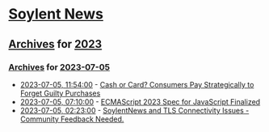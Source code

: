 # [Soylent News](../../../README.md)

## [Archives](../../index.md) for [2023](../index.md)

### [Archives](../../index.md) for [2023-07-05](index.md)

* [2023-07-05, 11:54:00](https://soylentnews.org/article.pl?sid=23/07/04/1524215&from=rss) - [Cash or Card? Consumers Pay Strategically to Forget Guilty Purchases](https://soylentnews.org/article.pl?sid=23/07/04/1524215&from=rss)
* [2023-07-05, 07:10:00](https://soylentnews.org/article.pl?sid=23/07/04/1522250&from=rss) - [ECMAScript 2023 Spec for JavaScript Finalized](https://soylentnews.org/article.pl?sid=23/07/04/1522250&from=rss)
* [2023-07-05, 02:23:00](https://soylentnews.org/meta/article.pl?sid=23/07/04/1054200&from=rss) - [SoylentNews and TLS Connectivity Issues - Community Feedback Needed.](https://soylentnews.org/meta/article.pl?sid=23/07/04/1054200&from=rss)
